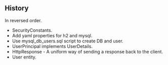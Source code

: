 History
-------
In reversed order.

* SecurityConstants.
* Add yaml properties for h2 and mysql.
* Use mysql_db_users.sql script to create DB and user.
* UserPrincipal implements UserDetails.
* HttpResponse - A uniform way of sending a response back to the client.
* User entity.
